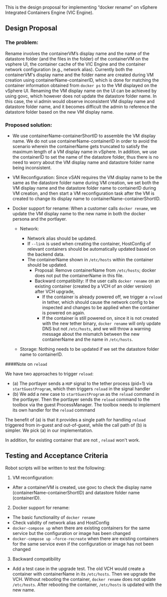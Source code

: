 This is the design proposal for implementing “docker rename” on vSphere Integrated Containers Engine (VIC Engine).

## Design Proposal

### The problem:

Rename involves the containerVM’s display name and the name of the datastore folder (and the files in the folder) of the containerVM on the vsphere UI, the container cache of the VIC Engine and the container network configuration (e.g., network alias). Currently both the containerVM's display name and the folder name are created during VM creation using containerName-containerID, which is done for matching the container information obtained from `docker ps` to the VM displayed on the vSphere UI. Renaming the VM display name on the UI can be achieved by using govc, which however does not update the datastore folder name. In this case, the vi admin would observe inconsistent VM display name and datastore folder name, and it becomes difficult the admin to reference the datastore folder based on the new VM display name.

### Proposed solution:

- We use containerName-containerShortID to assemble the VM display name. We do not use containerName-containerID in order to avoid the scenario wherein the containerName gets truncated to satisfy the maximum length of a VM display name in vSphere. In addition, we use the containerID to set the name of the datastore folder, thus there is no need to worry about the VM display name and datastore folder name being inconsistent. 

- VM Reconfiguration: Since vSAN requires the VM display name to be the same as the datastore folder name during VM creation, we set both the VM display name and the datastore folder name to containerID during VM creation, and then start a VM reconfiguration task after the VM is created to change its display name to containerName-containerShortID. 

- Docker support for rename: When a customer calls `docker rename`, we update the VM display name to the new name in both the docker persona and the portlayer. 

  - Network: 

    - Network alias should be updated.
    - If `--link` is used when creating the container, HostConfig of relevant containers should be automatically updated based on the backend data.
    - The containerName shown in `/etc/hosts` within the container should be updated. 
      - Proposal: Remove containerName from `/etc/hosts`; docker does not put the containerName in this file. 
      - Backward compatibility: If the user calls `docker rename` on an existing container (created by a VCH of an older version) after VCH upgrade, 
        - If the container is already powered off, we trigger a `reload` in tether, which should cause the network config to be inspected and changes to be applied when the container is powered on again.
        - If the container is still powered on, since it is not created with the new tether binary, `docker rename` will only update DNS but not `/etc/hosts`, and we will throw a warning message about the mismatch between the new containerName and the name in `/etc/hosts`. 
          
  - Storage: Nothing needs to be updated if we set the datastore folder name to containerID.

####Note on `reload`

We have two approaches to trigger `reload`:
- (a) The portlayer sends a `HUP` signal to the tether process (pid=1) via `startGuestProgram`, which then triggers `reload` in the signal handler
- (b) We add a new case to `startGuestProgram` as the `reload` command in the portlayer. Then the portlayer sends the `reload` command to the toolbox via the guest ProcessManager. The toolbox needs to implement its own handler for the `reload` command

The benefit of (a) is that it provides a single path for handling `reload` triggered from in-guest and out-of-guest, while the call path of (b) is simpler. We pick (a) in our implementation.

In addition, for existing container that are not , `reload` won't work. 


  
## Testing and Acceptance Criteria

Robot scripts will be written to test the following:

1. VM reconfiguration:
  - After a containerVM is created, use govc to check the display name (containerName-containerShortID) and datastore folder name (containerID).

2. Docker support for rename:
  - The basic functionality of `docker rename`
  - Check validity of network alias and HostConfig 
  - `docker-compose up` when there are existing containers for the same service but the configuration or image has been changed
  - `docker-compose up –force-recreate` when there are existing containers for the same service even if the configuration or image has not been changed
  
3. Backward compatibility
  - Add a test case in the upgrade test. The old VCH would create a container with containerName in its `/etc/hosts`. Then we upgrade the VCH. Without rebooting the container, `docker rename` does not update `/etc/hosts`. After rebooting the container,  `/etc/hosts` is updated with the new name.
